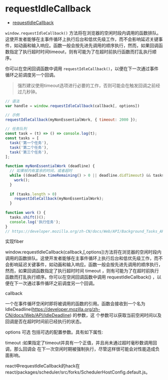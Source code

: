 # requestIdleCallback

- [requestIdleCallback](https://developer.mozilla.org/zh-CN/docs/Web/API/Window/requestIdleCallback)

`window.requestIdleCallback()` 方法将在浏览器的空闲时段内调用的函数排队。这使开发者能够在主事件循环上执行后台和低优先级工作，而不会影响延迟关键事件，如动画和输入响应。函数一般会按先进先调用的顺序执行，然而，如果回调函数指定了执行超时时间timeout，则有可能为了在超时前执行函数而打乱执行顺序。

你可以在空闲回调函数中调用 `requestIdleCallback()`，以便在下一次通过事件循环之前调度另一个回调。

> 强烈建议使用timeout选项进行必要的工作，否则可能会在触发回调之前经过几秒钟。

```js
// 语法
var handle = window.requestIdleCallback(callback[, options])

// 示例
requestIdleCallback(myNonEssentialWork, { timeout: 2000 });
​
// 任务队列
const task = (t) => () => console.log(t);
const tasks = [
  task('第一个任务'),
  task('第二个任务'),
  task('第三个任务'),
];
​
function myNonEssentialWork (deadline) {
  // 如果帧内有富余的时间，或者超时
  while ((deadline.timeRemaining() > 0 || deadline.didTimeout) && tasks.length > 0) {
    work();
  }
​
  if (tasks.length > 0)
    requestIdleCallback(myNonEssentialWork);
  }
​
function work () {
  tasks.shift()();
  console.log('执行任务');
}
// https://developer.mozilla.org/zh-CN/docs/Web/API/Background_Tasks_API#example
```

实现fiber

window.requestIdleCallback(callback,[,options])方法将在浏览器的空闲时段内调用的函数排队。这使开发者能够在主事件循环上执行后台和低优先级工作，而不会影响延迟关键事件，如动画和输入响应。函数一般会按先进先调用的顺序执行，然而，如果回调函数指定了执行超时时间 timeout ，则有可能为了在超时前执行函数而打乱执行顺序。你可以在空闲回调函数中调用 requestIdleCallback() ，以便在下一次通过事件循环之前调度另一个回调。

callback

一个在事件循环空闲时即将被调用的函数的引用。函数会接收到一个名为 IdleDeadline(https://developer.mozilla.org/zh-CN/docs/Web/API/IdleDeadline) 的参数，这 个参数可以获取当前空闲时间以及回调是否在超时时间前已经执行的状态。

options 可选 包括可选的配置参数。具有如下属性:

timeout :如果指定了timeout并具有一个正值，并且尚未通过超时毫秒数调用回调，那么回调会 在下一次空闲时期被强制执行，尽管这样很可能会对性能造成负面影响。

react中requestIdleCallback的hack在react/packages/scheduler/src/forks/SchedulerHostConfig.default.js。

